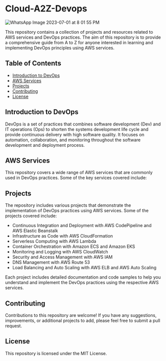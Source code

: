 # Cloud-A2Z-Devops

![WhatsApp Image 2023-07-01 at 8 01 55 PM](https://github.com/Vikash-8090-Yadav/Cloud-A2Z-Devops/assets/85225156/e940a44b-ac8e-4c32-a724-555fb3a3ac3e)


This repository contains a collection of projects and resources related to AWS services and DevOps practices. The aim of this repository is to provide a comprehensive guide from A to Z for anyone interested in learning and implementing DevOps principles using AWS services.

## Table of Contents
- [Introduction to DevOps](#introduction-to-devops)
- [AWS Services](#aws-services)
- [Projects](#projects)
- [Contributing](#contributing)
- [License](#license)

## Introduction to DevOps
DevOps is a set of practices that combines software development (Dev) and IT operations (Ops) to shorten the systems development life cycle and provide continuous delivery with high software quality. It focuses on automation, collaboration, and monitoring throughout the software development and deployment process.

## AWS Services
This repository covers a wide range of AWS services that are commonly used in DevOps practices. Some of the key services covered include:


## Projects
The repository includes various projects that demonstrate the implementation of DevOps practices using AWS services. Some of the projects covered include:

- Continuous Integration and Deployment with AWS CodePipeline and AWS Elastic Beanstalk
- Infrastructure as Code with AWS CloudFormation
- Serverless Computing with AWS Lambda
- Container Orchestration with Amazon ECS and Amazon EKS
- Monitoring and Logging with AWS CloudWatch
- Security and Access Management with AWS IAM
- DNS Management with AWS Route 53
- Load Balancing and Auto Scaling with AWS ELB and AWS Auto Scaling

Each project includes detailed documentation and code samples to help you understand and implement the DevOps practices using the respective AWS services.

## Contributing
Contributions to this repository are welcome! If you have any suggestions, improvements, or additional projects to add, please feel free to submit a pull request.

## License
This repository is licensed under the MIT License.
